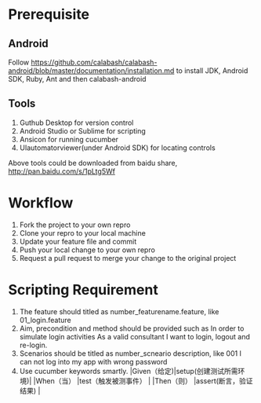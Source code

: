 # Prerequisite

## Android

Follow https://github.com/calabash/calabash-android/blob/master/documentation/installation.md to install JDK, Android SDK, Ruby, Ant and then calabash-android 

## Tools 
1. Guthub Desktop for version control
2. Android Studio or Sublime for scripting
3. Ansicon for running cucumber
4. UIautomatorviewer(under Android SDK) for locating controls 

Above tools could be downloaded from baidu share, http://pan.baidu.com/s/1pLtg5Wf

# Workflow
1. Fork the project to your own repro
2. Clone your repro to your local machine
3. Update your feature file and commit
4. Push your local change to your own repro
5. Request a pull request to merge your change to the original project

# Scripting Requirement
1. The feature should titled as number_featurename.feature, like 01_login.feature 
2. Aim, precondition and method should be provided such as 
    In order to simulate login activities
    As a valid consultant
    I want to login, logout and re-login. 
3. Scenarios should be titled as number_scneario description, like 001 I can not log into my app with wrong password
4. Use cucumber keywords smartly. 
    |Given（给定)|setup(创建测试所需环境)|
    |When（当）	 |test（触发被测事件）   |
    |Then（则）	 |assert(断言，验证结果) |
